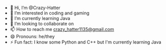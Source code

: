 - 👋 Hi, I’m @Crazy-Hatter
- 👀 I’m interested in coding and gaming
- 🌱 I’m currently learning Java
- 💞️ I’m looking to collaborate on 
- 📫 How to reach me crazy_hatter1135@gmail.com
- 😄 Pronouns: he/they
- ⚡ Fun fact: I know some Python and C++ but I'm currently learning Java

<!---
Crazy-Hatter/Crazy-Hatter is a ✨ special ✨ repository because its `README.md` (this file) appears on your GitHub profile.
You can click the Preview link to take a look at your changes.
--->
